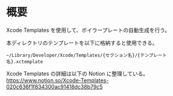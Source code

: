 # 概要

Xcode Templates を使用して、ボイラープレートの自動生成を行う。

本ディレクトリのテンプレートを以下に格納すると使用できる。

```
~/Library/Developer/Xcode/Templates/{セクション名}/{テンプレート名}.xctemplate
```

Xcode Templates の詳細は以下の Notion に整理している。
https://www.notion.so/Xcode-Templates-020c636f1f834300ac91418dc38b79c5